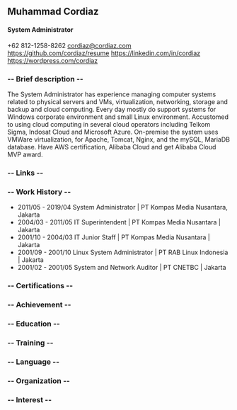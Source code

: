 ## Muhammad Cordiaz
#### System Administrator
+62 812-1258-8262
cordiaz@cordiaz.com
https://github.com/cordiaz/resume
https://linkedin.com/in/cordiaz
https://wordpress.com/cordiaz

### -- Brief description --
The System Administrator has experience managing computer systems related to physical servers and VMs, virtualization, networking, storage and backup and cloud computing. Every day mostly do support systems for Windows corporate environment and small Linux environment. Accustomed to using cloud computing in several cloud operators including Telkom Sigma, Indosat Cloud and Microsoft Azure. On-premise the system uses VMWare virtualization, for Apache, Tomcat, Nginx, and the mySQL, MariaDB database. Have AWS certification, Alibaba Cloud and get Alibaba Cloud MVP award.

### -- Links --
### -- Work History --
- 2011/05 - 2019/04 System Administrator | PT Kompas Media Nusantara, Jakarta
- 2004/03 - 2011/05 IT Superintendent | PT Kompas Media Nusantara | Jakarta
- 2001/10 - 2004/03 IT Junior Staff | PT Kompas Media Nusantara | Jakarta
- 2001/09 - 2001/10 Linux System Administrator | PT RAB Linux Indonesia | Jakarta
- 2001/02 - 2001/05 System and Network Auditor | PT CNETBC | Jakarta
### -- Certifications --
### -- Achievement --
### -- Education --
### -- Training --
### -- Language --
### -- Organization --
### -- Interest --




